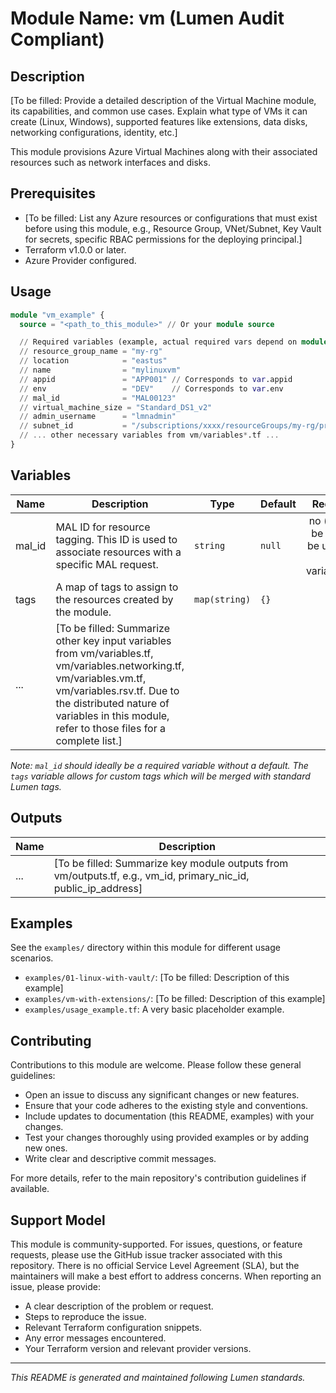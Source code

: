 # Module Name: vm (Lumen Audit Compliant)

## Description

[To be filled: Provide a detailed description of the Virtual Machine module, its capabilities, and common use cases. Explain what type of VMs it can create (Linux, Windows), supported features like extensions, data disks, networking configurations, identity, etc.]

This module provisions Azure Virtual Machines along with their associated resources such as network interfaces and disks.

## Prerequisites

- [To be filled: List any Azure resources or configurations that must exist before using this module, e.g., Resource Group, VNet/Subnet, Key Vault for secrets, specific RBAC permissions for the deploying principal.]
- Terraform v1.0.0 or later.
- Azure Provider configured.

## Usage

```terraform
module "vm_example" {
  source = "<path_to_this_module>" // Or your module source

  // Required variables (example, actual required vars depend on module implementation)
  // resource_group_name = "my-rg"
  // location            = "eastus"
  // name                = "mylinuxvm"
  // appid               = "APP001" // Corresponds to var.appid
  // env                 = "DEV"    // Corresponds to var.env
  // mal_id              = "MAL00123"
  // virtual_machine_size = "Standard_DS1_v2"
  // admin_username      = "lmnadmin"
  // subnet_id           = "/subscriptions/xxxx/resourceGroups/my-rg/providers/Microsoft.Network/virtualNetworks/my-vnet/subnets/my-subnet"
  // ... other necessary variables from vm/variables*.tf ...
}
```

## Variables

| Name   | Description                                                                 | Type        | Default | Required   |
|--------|-----------------------------------------------------------------------------|-------------|---------|:----------:|
| mal_id | MAL ID for resource tagging. This ID is used to associate resources with a specific MAL request. | `string`    | `null`  | no (should be yes, to be updated in variables.tf) |
| tags   | A map of tags to assign to the resources created by the module.             | `map(string)` | `{}`    | no         |
| ...    | [To be filled: Summarize other key input variables from vm/variables.tf, vm/variables.networking.tf, vm/variables.vm.tf, vm/variables.rsv.tf. Due to the distributed nature of variables in this module, refer to those files for a complete list.] |             |         |            |

*Note: `mal_id` should ideally be a required variable without a default. The `tags` variable allows for custom tags which will be merged with standard Lumen tags.*

## Outputs

| Name   | Description                                                                 |
|--------|-----------------------------------------------------------------------------|
| ...    | [To be filled: Summarize key module outputs from vm/outputs.tf, e.g., vm_id, primary_nic_id, public_ip_address] |

## Examples

See the `examples/` directory within this module for different usage scenarios.
-   `examples/01-linux-with-vault/`: [To be filled: Description of this example]
-   `examples/vm-with-extensions/`: [To be filled: Description of this example]
-   `examples/usage_example.tf`: A very basic placeholder example.

## Contributing

Contributions to this module are welcome. Please follow these general guidelines:
- Open an issue to discuss any significant changes or new features.
- Ensure that your code adheres to the existing style and conventions.
- Include updates to documentation (this README, examples) with your changes.
- Test your changes thoroughly using provided examples or by adding new ones.
- Write clear and descriptive commit messages.

For more details, refer to the main repository's contribution guidelines if available.

## Support Model

This module is community-supported. For issues, questions, or feature requests, please use the GitHub issue tracker associated with this repository. There is no official Service Level Agreement (SLA), but the maintainers will make a best effort to address concerns. When reporting an issue, please provide:
- A clear description of the problem or request.
- Steps to reproduce the issue.
- Relevant Terraform configuration snippets.
- Any error messages encountered.
- Your Terraform version and relevant provider versions.

---
*This README is generated and maintained following Lumen standards.*
